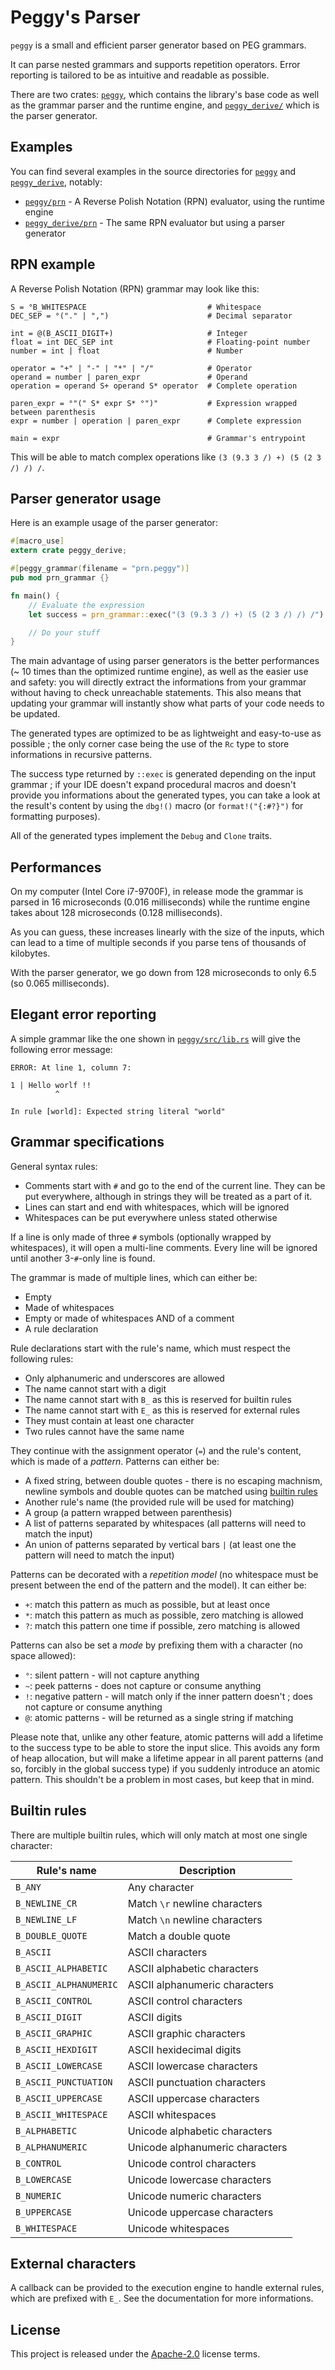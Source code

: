 # Peggy's Parser

`peggy` is a small and efficient parser generator based on PEG grammars.

It can parse nested grammars and supports repetition operators. Error reporting is tailored to be as intuitive and readable as possible.

There are two crates: [`peggy`](peggy/), which contains the library's base code as well as the grammar parser and the runtime engine, and [`peggy_derive/`](peggy_derive/) which is the parser generator.

## Examples

You can find several examples in the source directories for [`peggy`](peggy/examples) and [`peggy_derive`](peggy_derive/examples), notably:

* [`peggy/prn`](peggy/examples/prn.rs) - A Reverse Polish Notation (RPN) evaluator, using the runtime engine
* [`peggy_derive/prn`](peggy_derive/examples/prn.rs) - The same RPN evaluator but using a parser generator

## RPN example

A Reverse Polish Notation (RPN) grammar may look like this:

```
S = °B_WHITESPACE                           # Whitespace
DEC_SEP = °("." | ",")                      # Decimal separator

int = @(B_ASCII_DIGIT+)                     # Integer
float = int DEC_SEP int                     # Floating-point number
number = int | float                        # Number

operator = "+" | "-" | "*" | "/"            # Operator
operand = number | paren_expr               # Operand
operation = operand S+ operand S* operator  # Complete operation

paren_expr = °"(" S* expr S* °")"           # Expression wrapped between parenthesis
expr = number | operation | paren_expr      # Complete expression

main = expr                                 # Grammar's entrypoint
```

This will be able to match complex operations like `(3 (9.3 3 /) +) (5 (2 3 /) /) /`.

## Parser generator usage

Here is an example usage of the parser generator:

```rust
#[macro_use]
extern crate peggy_derive;

#[peggy_grammar(filename = "prn.peggy")]
pub mod prn_grammar {}

fn main() {
    // Evaluate the expression
    let success = prn_grammar::exec("(3 (9.3 3 /) +) (5 (2 3 /) /) /").unwrap();

    // Do your stuff
}
```

The main advantage of using parser generators is the better performances (~ 10 times than the optimized runtime engine), as well as the easier use and safety: you will directly extract the informations from your grammar without having to check unreachable statements. This also means that updating your grammar will instantly show what parts of your code needs to be updated.

The generated types are optimized to be as lightweight and easy-to-use as possible ; the only corner case being the use of the `Rc` type to store informations in recursive patterns.

The success type returned by `::exec` is generated depending on the input grammar ; if your IDE doesn't expand procedural macros and doesn't provide you informations about the generated types, you can take a look at the result's content by using the `dbg!()` macro (or `format!("{:#?}")` for formatting purposes).

All of the generated types implement the `Debug` and `Clone` traits.

## Performances

On my computer (Intel Core i7-9700F), in release mode the grammar is parsed in 16 microseconds (0.016 milliseconds) while the runtime engine takes about 128 microseconds (0.128 milliseconds).

As you can guess, these increases linearly with the size of the inputs, which can lead to a time of multiple seconds if you parse tens of thousands of kilobytes.

With the parser generator, we go down from 128 microseconds to only 6.5 (so 0.065 milliseconds).

## Elegant error reporting

A simple grammar like the one shown in [`peggy/src/lib.rs`](peggy/src/lib.rs) will give the following error message:

```
ERROR: At line 1, column 7:

1 | Hello worlf !!
          ^

In rule [world]: Expected string literal "world"
```

## Grammar specifications

General syntax rules:

* Comments start with `#` and go to the end of the current line. They can be put everywhere, although in strings they will be treated as a part of it.
* Lines can start and end with whitespaces, which will be ignored
* Whitespaces can be put everywhere unless stated otherwise

If a line is only made of three `#` symbols (optionally wrapped by whitespaces), it will open a multi-line comments. Every line will be ignored until another 3-`#`-only line is found.

The grammar is made of multiple lines, which can either be:

* Empty
* Made of whitespaces
* Empty or made of whitespaces AND of a comment
* A rule declaration

Rule declarations start with the rule's name, which must respect the following rules:

* Only alphanumeric and underscores are allowed
* The name cannot start with a digit
* The name cannot start with `B_` as this is reserved for builtin rules
* The name cannot start with `E_` as this is reserved for external rules
* They must contain at least one character
* Two rules cannot have the same name

They continue with the assignment operator (`=`) and the rule's content, which is made of a _pattern_. Patterns can either be:

* A fixed string, between double quotes - there is no escaping machnism, newline symbols and double quotes can be matched using [builtin rules](#builtin-rules)
* Another rule's name (the provided rule will be used for matching)
* A group (a pattern wrapped between parenthesis)
* A list of patterns separated by whitespaces (all patterns will need to match the input)
* An union of patterns separated by vertical bars `|` (at least one the pattern will need to match the input)

Patterns can be decorated with a _repetition model_ (no whitespace must be present between the end of the pattern and the model). It can either be:

* `+`: match this pattern as much as possible, but at least once
* `*`: match this pattern as much as possible, zero matching is allowed
* `?`: match this pattern one time if possible, zero matching is allowed

Patterns can also be set a _mode_ by prefixing them with a character (no space allowed):

* `°`: silent pattern - will not capture anything
* `~`: peek patterns - does not capture or consume anything
* `!`: negative pattern - will match only if the inner pattern doesn't ; does not capture or consume anything
* `@`: atomic patterns - will be returned as a single string if matching

Please note that, unlike any other feature, atomic patterns will add a lifetime to the success type to be able to store the input slice. This avoids any form of heap allocation, but will make a lifetime appear in all parent patterns (and so, forcibly in the global success type) if you suddenly introduce an atomic pattern. This shouldn't be a problem in most cases, but keep that in mind.

## Builtin rules

There are multiple builtin rules, which will only match at most one single character:

| Rule's name            | Description                     |
| ---------------------- | ------------------------------- |
| `B_ANY`                | Any character                   |
| `B_NEWLINE_CR`         | Match `\r` newline characters   |
| `B_NEWLINE_LF`         | Match `\n` newline characters   |
| `B_DOUBLE_QUOTE`       | Match a double quote            |
| `B_ASCII`              | ASCII characters                |
| `B_ASCII_ALPHABETIC`   | ASCII alphabetic characters     |
| `B_ASCII_ALPHANUMERIC` | ASCII alphanumeric characters   |
| `B_ASCII_CONTROL`      | ASCII control characters        |
| `B_ASCII_DIGIT`        | ASCII digits                    |
| `B_ASCII_GRAPHIC`      | ASCII graphic characters        |
| `B_ASCII_HEXDIGIT`     | ASCII hexidecimal digits        |
| `B_ASCII_LOWERCASE`    | ASCII lowercase characters      |
| `B_ASCII_PUNCTUATION`  | ASCII punctuation characters    |
| `B_ASCII_UPPERCASE`    | ASCII uppercase characters      |
| `B_ASCII_WHITESPACE`   | ASCII whitespaces               |
| `B_ALPHABETIC`         | Unicode alphabetic characters   |
| `B_ALPHANUMERIC`       | Unicode alphanumeric characters |
| `B_CONTROL`            | Unicode control characters      |
| `B_LOWERCASE`          | Unicode lowercase characters    |
| `B_NUMERIC`            | Unicode numeric characters      |
| `B_UPPERCASE`          | Unicode uppercase characters    |
| `B_WHITESPACE`         | Unicode whitespaces             |

## External characters

A callback can be provided to the execution engine to handle external rules, which are prefixed with `E_`. See the documentation for more informations.

## License

This project is released under the [Apache-2.0](LICENSE.md) license terms.
